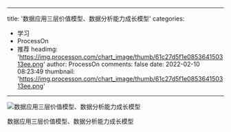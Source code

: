 
---
title: '数据应用三层价值模型、数据分析能力成长模型'
categories: 
 - 学习
 - ProcessOn
 - 推荐
headimg: 'https://img.processon.com/chart_image/thumb/61c27d5f1e085364150313ee.png'
author: ProcessOn
comments: false
date: 2022-02-10 08:23:49
thumbnail: 'https://img.processon.com/chart_image/thumb/61c27d5f1e085364150313ee.png'
---

<div>   
<img class="thumb" alt="数据应用三层价值模型、数据分析能力成长模型" src="https://img.processon.com/chart_image/thumb/61c27d5f1e085364150313ee.png" referrerpolicy="no-referrer">
<p>数据应用三层价值模型、数据分析能力成长模型</p>  
</div>
            